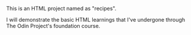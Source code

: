 This is an HTML project named as "recipes".

I will demonstrate the basic HTML learnings that I've undergone through The Odin Project's foundation 
course.
